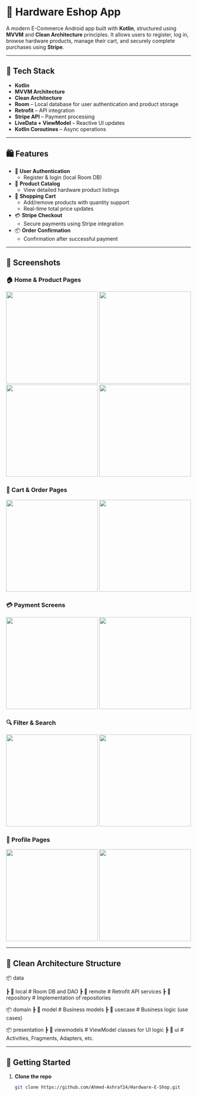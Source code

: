 # 🛒 Hardware Eshop App

A modern E-Commerce Android app built with **Kotlin**, structured using **MVVM** and **Clean Architecture** principles. It allows users to register, log in, browse hardware products, manage their cart, and securely complete purchases using **Stripe**.

---

## 🔧 Tech Stack

- **Kotlin**
- **MVVM Architecture**
- **Clean Architecture**
- **Room** – Local database for user authentication and product storage
- **Retrofit** – API integration
- **Stripe API** – Payment processing
- **LiveData + ViewModel** – Reactive UI updates
- **Kotlin Coroutines** – Async operations

---

## 🛍 Features

- 🔐 **User Authentication**
  - Register & login (local Room DB)
- 🧾 **Product Catalog**
  - View detailed hardware product listings
- 🛒 **Shopping Cart**
  - Add/remove products with quantity support
  - Real-time total price updates
- 💳 **Stripe Checkout**
  - Secure payments using Stripe integration
- 📦 **Order Confirmation**
  - Confirmation after successful payment

---

## 📸 Screenshots

### 🏠 Home & Product Pages
<p float="left">
   <img src="https://github.com/Ahmed-Ashraf24/Hardware-E-Shop/blob/main/app/src/main/res/screens/home.png?raw=true" width="250" />
   <img src="https://github.com/Ahmed-Ashraf24/Hardware-E-Shop/blob/main/app/src/main/res/screens/home2.png?raw=true" width="250" />

   <img src="https://github.com/Ahmed-Ashraf24/Hardware-E-Shop/blob/main/app/src/main/res/screens/itempage1.png?raw=true" width="250" />
   <img src="https://github.com/Ahmed-Ashraf24/Hardware-E-Shop/blob/main/app/src/main/res/screens/itempage2.png?raw=true" width="250" />

</p>

### 🛒 Cart & Order Pages
<p float="left">
   <img src="https://github.com/Ahmed-Ashraf24/Hardware-E-Shop/blob/main/app/src/main/res/screens/cartpage.png?raw=true" width="250" />
   <img src="https://github.com/Ahmed-Ashraf24/Hardware-E-Shop/blob/main/app/src/main/res/screens/orderpage.png?raw=true" width="250" />
</p>

### 💳 Payment Screens
<p float="left">
   <img src="https://github.com/Ahmed-Ashraf24/Hardware-E-Shop/blob/main/app/src/main/res/screens/payyment1.png?raw=true" width="250" />
   <img src="https://github.com/Ahmed-Ashraf24/Hardware-E-Shop/blob/main/app/src/main/res/screens/payment2.png?raw=true" width="250" />
</p>

### 🔍 Filter & Search
<p float="left">
   <img src="https://github.com/Ahmed-Ashraf24/Hardware-E-Shop/blob/main/app/src/main/res/screens/filterpage.png?raw=true" width="250" />
   <img src="https://github.com/Ahmed-Ashraf24/Hardware-E-Shop/blob/main/app/src/main/res/screens/search.png?raw=true" width="250" />
</p>

### 👤 Profile Pages
<p float="left">
   <img src="https://github.com/Ahmed-Ashraf24/Hardware-E-Shop/blob/main/app/src/main/res/screens/profile%201.png?raw=true" width="250" />
   <img src="https://github.com/Ahmed-Ashraf24/Hardware-E-Shop/blob/main/app/src/main/res/screens/profile2.png?raw=true" width="250" />
</p>

---

## 🧠 Clean Architecture Structure

📦 data

┣ 📂 local # Room DB and DAO
┣ 📂 remote # Retrofit API services
┣ 📂 repository # Implementation of repositories

📦 domain
┣ 📂 model # Business models
┣ 📂 usecase # Business logic (use cases)

📦 presentation
┣ 📂 viewmodels # ViewModel classes for UI logic
┣ 📂 ui # Activities, Fragments, Adapters, etc.

---

## 🚀 Getting Started

1. **Clone the repo**
   ```bash
   git clone https://github.com/Ahmed-Ashraf24/Hardware-E-Shop.git

